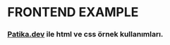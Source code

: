# FRONTEND EXAMPLE
<h3><a href="www.patika.dev">Patika.dev</a> ile html ve css örnek kullanımları.</h3>
